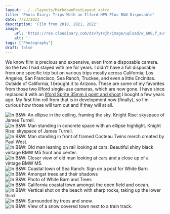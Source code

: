 ```yaml
---
layout: ../../layouts/MarkdownPostLayout.astro
title: 'Photo Diary: Trips With an Ilford HP5 Plus B&W Disposable'
date: 7/23/2023
description: 'Film from 2018, 2021, 2022'
image:
    url: 'https://res.cloudinary.com/dzv7ytxjh/image/upload/w_600,f_auto,q_auto/v1739398215/64bdc4dbec69631e31fadfe8_Disposable-HP5-10_ric38u.jpg'
    alt: ''
tags: ["Photography"]
draft: false
---
```


We know film is precious and expensive, even from a disposable camera. So the two I had stayed with me for years. I didn't have a full disposable from one specific trip but on various trips mostly across California; Los Angeles, San Francisco, Sea Ranch, Truckee, and even a little Encinitas. Outside of California, I brought it to Arizona. These are some of my favorites from those two Illford single-use cameras, which are now gone. I have since replaced it with an [Ilford Sprite 35mm ii point and shoot](https://www.shopmoment.com/reviews/ilford-sprite-35mm-ii-hands-on-review) I bought a few years ago. My first film roll from that is in development now (finally), so I'm curious how those will turn out and if they will at all.


<img class="blog-post-image-lg" src="https://res.cloudinary.com/dzv7ytxjh/image/upload/f_auto,q_auto/v1739398215/64bdc4dbec69631e31fadfe8_Disposable-HP5-10_ric38u.jpg" alt="In B&W: An ellipse in the ceiling, framing the sky. Knight Rise: skyspace of James Turrell.">

<img class="blog-post-image-lg" src="https://res.cloudinary.com/dzv7ytxjh/image/upload/f_auto,q_auto/v1739398363/64bdc4eec9190e8c57b4e300_Disposable-HP5-11_ywcx31.jpg" alt="In B&W: Man standing in concrete space with an ellipse highlight. Knight Rise: skyspace of James Turrell.">

<img class="blog-post-image-lg" src="https://res.cloudinary.com/dzv7ytxjh/image/upload/f_auto,q_auto/v1739398674/64bdce6aa7cb1c7fd422d734_Disposable-HP5-17_b53jev.jpg" alt="In B&W: Man standing in front of framed Cocteau Twins merch created by Paul West." loading="lazy">

<img class="blog-post-image-lg" src="https://res.cloudinary.com/dzv7ytxjh/image/upload/f_auto,q_auto/v1739398831/64bdc57c7c4eaaa7ef0f519d_Disposable-HP5-07_sf0uia.jpg" alt="In B&W: Old man leaning on rail looking at cars. Beautiful shiny black vintage BMW M5 front and center." loading="lazy">

<img class="blog-post-image-lg" src="https://res.cloudinary.com/dzv7ytxjh/image/upload/f_auto,q_auto/v1739399147/64bdc585ba579d6cce514d21_Disposable-HP5-06_hxwetn.jpg" alt="In B&W: Closer view of old man looking at cars and a close up of a vintage BMW M5." loading="lazy">

<img class="blog-post-image-lg" src="https://res.cloudinary.com/dzv7ytxjh/image/upload/f_auto,q_auto/v1739399263/64bdc59d7c4eaaa7ef0f6dce_Disposable-HP5-02_bpzk5u.jpg" alt="In B&W: Coastal town of Sea Ranch: Sign on a post for White Barn" loading="lazy">

<img class="blog-post-image-lg" src="https://res.cloudinary.com/dzv7ytxjh/image/upload/f_auto,q_auto/v1739399376/64bdc5b9491c490b417c3ec1_Disposable-HP5-04_sztfpd.jpg" alt="In B&W: Amongst trees and their shadows" loading="lazy">

<img class="blog-post-image-lg" src="https://res.cloudinary.com/dzv7ytxjh/image/upload/f_auto,q_auto/v1739399475/64bdc5abd95372adf51af2da_Disposable-HP5-01_u24goa.jpg" alt="In B&W: Photo of White Barn and Trees" loading="lazy">

<img class="blog-post-image-lg" src="https://res.cloudinary.com/dzv7ytxjh/image/upload/f_auto,q_auto/v1739399864/64bdc5e1a7cb1c7fd41b9f28_Disposable-HP5-05_likugx.jpg" alt="In B&W: California coastal town amongst the open field and ocean." loading="lazy">

<img class="blog-post-image-lg" src="https://res.cloudinary.com/dzv7ytxjh/image/upload/v1739399956/64be21cf622a1dc4ea668274_Disposable-HP5-IG-11_ogkwei.jpg" alt="In B&W: Vertical shot on the beach with sharp rocks, taking up the lower third" loading="lazy">

<img class="blog-post-image-lg" src="https://res.cloudinary.com/dzv7ytxjh/image/upload/v1739400136/64bdc7b97424858fa673d008_Disposable-HP5-14_n2foe4.jpg" alt="In B&W: Surrounded by trees and snow." loading="lazy">

<img class="blog-post-image-lg" src="https://res.cloudinary.com/dzv7ytxjh/image/upload/v1739400136/64bdc7b97424858fa673d008_Disposable-HP5-14_n2foe4.jpg" alt="In B&W: View of a snow covered town next to a train track." loading="lazy">